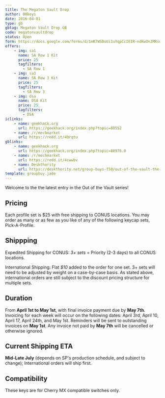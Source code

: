 ```yaml
---
title: The Megaton Vault Drop
author: 00keys
date: 2016-04-01
type: gb
gbtag: Megaton Vault Drop GB
code: megatonvaultdrop
status: Open
form: https://docs.google.com/forms/d/1mR7WSDoUi1uYqpCcIEIR-ndKwOnJMRsumz8UChLjMxg/viewform 
offers:
    - img: sa1
      name: SA Row 1 Kit
      price: 25
      tagfilters:
        - SA Row 1
    - img: sa3
      name: SA Row 3 Kit
      price: 25
      tagfilters:
        - SA Row 3
    - img: dsa
      name: DSA Kit
      price: 25
      tagfilters:
        - DSA
iclinks:
    - name: geekhack.org
      url: https://geekhack.org/index.php?topic=80552
    - name: /r/mechmarket
      url: https://redd.it/4brqtu
gblinks:
    - name: geekhack.org
      url: https://geekhack.org/index.php?topic=80976.0
    - name: /r/mechmarket
      url: https://redd.it/4cwwbv
    - name: Deskthority
      url: https://deskthority.net/group-buys-f50/out-of-the-vault-the-megaton-vault-drop-ft-the-glowing-one-open-t13506.html
template: groupbuy.jade
---
```


Welcome to the the latest entry in the Out of the Vault series!

<span class="more">

Pricing
-------

Each profile set is $25 with free shipping to CONUS locations. You may order as many or as few as you like of any of the following keycap sets, Pick-A-Profile. 

Shippping
---------

Expedited Shipping for CONUS: *3+ sets* = Priority (2-3 days) to all CONUS locations.

International Shipping: Flat *$10* added to the order for one set. 3+ sets will need to be adjusted by weight on a case-by-case basis. As stated above, international orders are still subject to the discount pricing structure for multiple sets.

Duration
---------

From **April 1st to May 1st**, with final invoice payment due by **May 7th**.  Invoicing for each week will occur on the following dates: April 3rd, April 10, April 17, April 24th, and May 1st. Reminders will be sent to outstanding invoices on **May 1st**. Any invoice not paid by **May 7th** will be cancelled or otherwise ignored.

Current Shipping ETA
---------------------

**Mid-Late July** (depends on SP's production schedule, and subject to change); International orders will ship first. 

Compatibility 
-------

These keys are for Cherry MX compatible switches only. 
